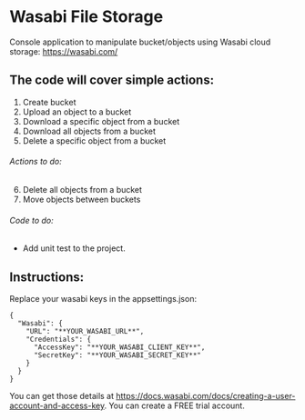 # Wasabi File Storage
 
Console application to manipulate bucket/objects using Wasabi cloud storage: https://wasabi.com/

## The code will cover simple actions:
1. Create bucket
2. Upload an object to a bucket
3. Download a specific object from a bucket
4. Download all objects from a bucket
5. Delete a specific object from a bucket

###### Actions to do:
6. Delete all objects from a bucket
7. Move objects between buckets

###### Code to do:
- Add unit test to the project.

## Instructions:
Replace your wasabi keys in the appsettings.json:
```
{
  "Wasabi": {
    "URL": "**YOUR_WASABI_URL**",
    "Credentials": {
      "AccessKey": "**YOUR_WASABI_CLIENT_KEY**",
      "SecretKey": "**YOUR_WASABI_SECRET_KEY**"
    }
  }
}
```

You can get those details at https://docs.wasabi.com/docs/creating-a-user-account-and-access-key. You can create a FREE trial account.

